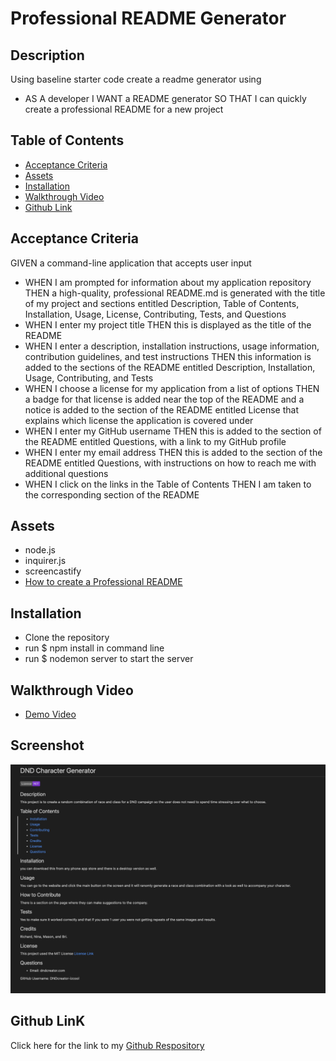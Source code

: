 
# Professional README Generator 

## Description
  
Using baseline starter code create a readme generator using

* AS A developer I WANT a README generator 
SO THAT I can quickly create a professional README for a new project

## Table of Contents

- [Acceptance Criteria](#acceptance-criteria)
- [Assets](#assets)
- [Installation](#installation)
- [Walkthrough Video](#walkthrough)
- [Github Link](#github-link)

## Acceptance Criteria

GIVEN a command-line application that accepts user input

* WHEN I am prompted for information about my application repository
THEN a high-quality, professional README.md is generated with the title of my project and sections entitled Description, Table of Contents, Installation, Usage, License, Contributing, Tests, and Questions
* WHEN I enter my project title
THEN this is displayed as the title of the README
* WHEN I enter a description, installation instructions, usage information, contribution guidelines, and test instructions
THEN this information is added to the sections of the README entitled Description, Installation, Usage, Contributing, and Tests
* WHEN I choose a license for my application from a list of options
THEN a badge for that license is added near the top of the README and a notice is added to the section of the README entitled License that explains which license the application is covered under
* WHEN I enter my GitHub username
THEN this is added to the section of the README entitled Questions, with a link to my GitHub profile
* WHEN I enter my email address
THEN this is added to the section of the README entitled Questions, with instructions on how to reach me with additional questions
* WHEN I click on the links in the Table of Contents
THEN I am taken to the corresponding section of the README

## Assets

* node.js
* inquirer.js
* screencastify 
* [How to create a Professional README](https://coding-boot-camp.github.io/full-stack/github/professional-readme-guide)

## Installation

* Clone the repository
* run $ npm install in command line
* run $ nodemon server to start the server 

## Walkthrough Video

* [Demo Video](https://watch.screencastify.com/v/YEys3y5Z0gomKEtFk9Jf)

## Screenshot

![Generated README.md](./assets/Screen%20Shot%202022-11-14%20at%206.01.54%20PM.png)

## Github LinK

Click here for the link to my [Github Respository](https://github.com/Gdebortoli/node.README-generator.git)

